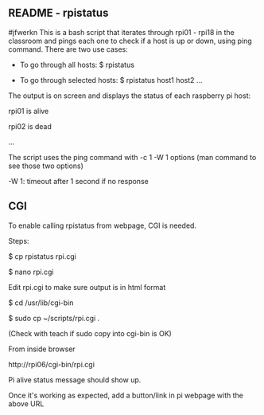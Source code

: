 ## README - rpistatus ##
#jfwerkn
This is a bash script that iterates through rpi01 - rpi18 in the classroom and pings each
one to check if a host is up or down, using ping command. There are two use cases:

- To go through all hosts: $ rpistatus

- To go through selected hosts: $ rpistatus host1 host2 ...

The output is on screen and displays the status of each raspberry pi host:

rpi01 is alive

rpi02 is dead

...

The script uses the ping command with -c 1 -W 1 options (man command to see those two options)

-W 1: timeout after 1 second if no response

## CGI ##

To enable calling rpistatus from webpage, CGI is needed.

Steps:

 $ cp rpistatus rpi.cgi

 $ nano rpi.cgi
  
 Edit rpi.cgi to make sure output is in html format

 $ cd /usr/lib/cgi-bin

 $ sudo cp ~/scripts/rpi.cgi .

 (Check with teach if sudo copy into cgi-bin is OK)

 From inside browser

 http://rpi06/cgi-bin/rpi.cgi
 
 Pi alive status message should show up.

 Once it's working as expected, add a button/link in pi webpage with the above URL
